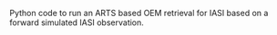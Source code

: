 Python code to run an ARTS based OEM retrieval for IASI 
based on a forward simulated IASI observation.

